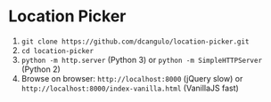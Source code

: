 # Location Picker

1. `git clone https://github.com/dcangulo/location-picker.git`
2. `cd location-picker`
3. `python -m http.server` (Python 3) or `python -m SimpleHTTPServer` (Python 2)
4. Browse on browser: `http://localhost:8000` (jQuery slow) or `http://localhost:8000/index-vanilla.html` (VanillaJS fast)
